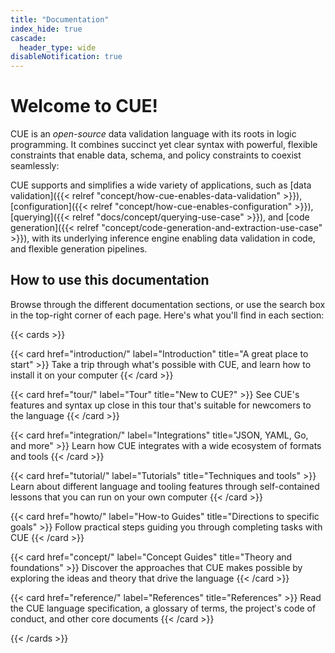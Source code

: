 ```yaml
---
title: "Documentation"
index_hide: true
cascade:
  header_type: wide
disableNotification: true
---
```


# Welcome to CUE!

CUE is an
<dfn title='License: "Apache-2.0", DCO: true, CLA: false'>open-source</dfn>
data validation language with its roots in logic programming.
It combines succinct yet clear syntax with powerful, flexible constraints that
enable data, schema, and policy constraints to coexist seamlessly:

CUE supports and simplifies a wide variety of applications, such as
[data validation]({{< relref "concept/how-cue-enables-data-validation" >}}),
[configuration]({{< relref "concept/how-cue-enables-configuration" >}}),
[querying]({{< relref "docs/concept/querying-use-case" >}}),
and [code generation]({{< relref "concept/code-generation-and-extraction-use-case" >}}),
with its underlying inference engine enabling data validation in code, and
flexible generation pipelines.

<!-- TODO: add when content is expanded: -->
<!-- [scripting](TODO)       https://github.com/cue-lang/docs-and-content/issues/27 -->
<!-- [data templating](TODO) https://github.com/cue-lang/docs-and-content/issues/26 -->

## How to use this documentation

Browse through the different documentation sections,
or use the search box in the top-right corner of each page.
Here's what you'll find in each section:

{{< cards >}}

{{< card href="introduction/" label="Introduction" title="A great place to start" >}}
  Take a trip through what's possible with CUE, and learn how to install it on
  your computer
{{< /card >}}

{{< card href="tour/" label="Tour" title="New to CUE?" >}}
  See CUE's features and syntax up close in this tour that's suitable for
  newcomers to the language
{{< /card >}}

<!-- TODO:postLG
{{</* card href="language-guide/" label="Language Guide" title="A deep dive into CUE" */>}}
  Follow a detailed learning journey broken down into the different aspects of
  CUE: data, templating, schemas, queries, policy, file organization, and
  interoperability with other languages and encodings
{{</* /card */>}}
-->

{{< card href="integration/" label="Integrations" title="JSON, YAML, Go, and more" >}}
  Learn how CUE integrates with a wide ecosystem of formats and tools
{{< /card >}}

{{< card href="tutorial/" label="Tutorials" title="Techniques and tools" >}}
  Learn about different language and tooling features through self-contained
  lessons that you can run on your own computer
{{< /card >}}

{{< card href="howto/" label="How-to Guides" title="Directions to specific goals" >}}
  Follow practical steps guiding you through completing tasks with CUE
{{< /card >}}

{{< card href="concept/" label="Concept Guides" title="Theory and foundations" >}}
  Discover the approaches that CUE makes possible by exploring the ideas and
  theory that drive the language
{{< /card >}}

{{< card href="reference/" label="References" title="References" >}}
  Read the CUE language specification, a glossary of terms, the project's code
  of conduct, and other core documents
{{< /card >}}

{{< /cards >}}
